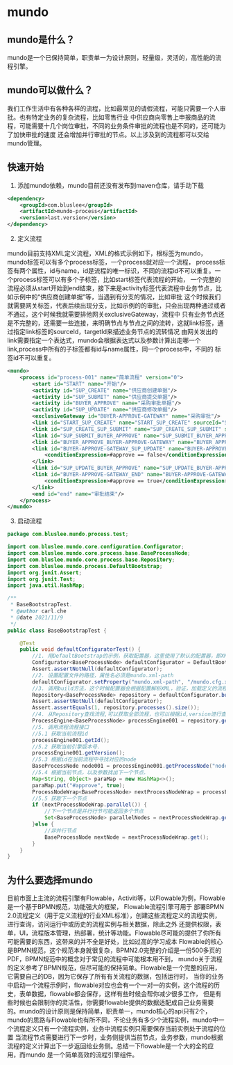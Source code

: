 # mundo

## mundo是什么？

mundo是一个已保持简单，职责单一为设计原则，轻量级，灵活的，高性能的流程引擎。

## mundo可以做什么？

我们工作生活中有各种各样的流程，比如最常见的请假流程，可能只需要一个人审批。也有特定业务的复杂流程，比如零售行业
中供应商向零售上申报商品的流程，可能需要十几个岗位审批，不同的业务条件审批的流程也是不同的，还可能为了加快审批的速度
还会增加并行审批的节点。以上涉及到的流程都可以交给mundo管理。

## 快速开始

1. 添加mundo依赖，mundo目前还没有发布到maven仓库，请手动下载

```xml
<dependency>
    <groupId>com.bluslee</groupId>
    <artifactId>mundo-process</artifactId>
    <version>last.version</version>
</dependency>
```

2. 定义流程

mundo目前支持XML定义流程，XML的格式示例如下，根标签为mundo，mundo标签可以有多个process标签，一个process就对应一个流程，
process标签有两个属性，id与name，id是流程的唯一标识，不同的流程id不可以重复。一个process标签可以有多个子标签，比如start标签代表流程的开始，
一个完整的流程必须从start开始到end结束，接下来是activity标签代表流程中业务节点，比如示例中的“供应商创建单据”等，当遇到有分支的情况，比如审批
这个时候我们就需要网关标签，代表后续出现分支，比如示例的的审批，只会出现两种通过或者不通过，这个时候我就需要排他网关exclusiveGateway，流程中
只有业务节点还是不完整的，还需要一些连接，来明确节点与节点之间的流转，这就link标签，通过指定link标签的sourceId，targetId来描述业务节点的流转情况
由网关发出的link需要指定一个表达式，mundo会根据表达式以及参数计算出走哪一个link,process中所有的子标签都有id与name属性，同一个process中，不同的
标签id不可以重复。

```xml
<mundo>
    <process id="process-001" name="简单流程" version="0">
        <start id="START" name="开始"/>
        <activity id="SUP_CREATE" name="供应商创建单据"/>
        <activity id="SUP_SUBMIT" name="供应商提交单据"/>
        <activity id="BUYER_APPROVE" name="采购审批单据"/>
        <activity id="SUP_UPDATE" name="供应商修改单据"/>
        <exclusiveGateway id="BUYER-APPROVE-GATEWAY" name="采购审批"/>
        <link id="START_SUP_CREATE" name="START_SUP_CREATE" sourceId="START" targetId="SUP_CREATE"/>
        <link id="SUP_CREATE_SUP_SUBMIT" name="SUP_CREATE_SUP_SUBMIT" sourceId="SUP_CREATE" targetId="SUP_SUBMIT"/>
        <link id="SUP_SUBMIT_BUYER_APPROVE" name="SUP_SUBMIT_BUYER_APPROVE" sourceId="SUP_SUBMIT" targetId="BUYER_APPROVE"/>
        <link id="BUYER_APPROVE_BUYER-APPROVE-GATEWAY" name="BUYER_APPROVE_BUYER-APPROVE-GATEWAY" sourceId="BUYER_APPROVE" targetId="buyer-approve-gateway"/>
        <link id="BUYER-APPROVE-GATEWAY_SUP_UPDATE" name="BUYER-APPROVE-GATEWAY_SUP_UPDATE" sourceId="BUYER-APPROVE-GATEWAY" targetId="SUP_UPDATE">
            <conditionExpression>#approve == false</conditionExpression>
        </link>
        <link id="SUP_UPDATE_BUYER_APPROVE" name="SUP_UPDATE_BUYER-APPROVE-GATEWAY" sourceId="SUP_UPDATE" targetId="BUYER_APPROVE"/>
        <link id="BUYER-APPROVE-GATEWAY_END" name="BUYER-APPROVE-GATEWAY_END" sourceId="BUYER-APPROVE-GATEWAY" targetId="end">
            <conditionExpression>#approve == true</conditionExpression>
        </link>
        <end id="end" name="审批结束"/>
    </process>
</mundo>
```   

3. 启动流程

```java
package com.bluslee.mundo.process.test;

import com.bluslee.mundo.core.configuration.Configurator;
import com.bluslee.mundo.core.process.base.BaseProcessNode;
import com.bluslee.mundo.core.process.base.Repository;
import com.bluslee.mundo.process.DefaultBootstrap;
import org.junit.Assert;
import org.junit.Test;
import java.util.HashMap;

/**
 * BaseBootstrapTest.
 * @author carl.che
 * @date 2021/11/9
 */
public class BaseBootstrapTest {

    @Test
    public void defaultConfiguratorTest() {
        //1. 用DefaultBootstrap的示例，获取配置器，这里使用了默认的配置器，即XML配置器
        Configurator<BaseProcessNode> defaultConfigurator = DefaultBootstrap.getInstance().defaultConfigurator();
        Assert.assertNotNull(defaultConfigurator);
        //2. 设置配置文件的路径，属性名必须是mundo.xml-path
        defaultConfigurator.setProperty("mundo.xml-path", "/mundo.cfg.xml");
        //3. 调用build方法，这个时候配置器会根据配置解析XML，验证，加载定义的流程，返回 XML定义的流程的集合，即Repository
        Repository<BaseProcessNode> repository = defaultConfigurator.build();
        Assert.assertNotNull(defaultConfigurator);
        Assert.assertEquals(1, repository.processes().size());
        //4. 从Repository查找流程,可以获取全部流程，也可以根据id,version进行查询，如果不传version默认返回最新版本的流程
        ProcessEngine<BaseProcessNode> processEngine001 = repository.getProcess("process-001");
        //5. 调用流程流程接口
        //5.1 获取当前流程id
        processEngine001.getId();
        //5.2 获取当前引擎版本号.
        processEngine001.getVersion();
        //5.3 根据id在当前流程中寻找对应的node
        BaseProcessNode node001 = processEngine001.getProcessNode("node-001");
        //5.4 根据当前节点，以及参数找出下一个节点.
        Map<String, Object> paraMap = new HashMap<>();
        paraMap.put("#approve", true);
        ProcessNodeWrap<BaseProcessNode> nextProcessNodeWrap = processEngine001.getNextProcessNode(node001, paraMap);
        //5.5 获取下一个节点
        if (nextProcessNodeWrap.parallel()) {
            //下一个节点是并行行节可能返回多个节点
            Set<BaseProcessNode> parallelNodes = nextProcessNodeWrap.getParallelNodes();
        }else {
            //非并行节点
            BaseProcessNode nextNode = nextProcessNodeWrap.get();
        }
    }
}
```

## 为什么要选择mundo

目前市面上主流的流程引擎有Flowable，Activiti等，以Flowable为例，Flowable是一个基于BPMN规范，功能强大的框架， Flowable流程引擎可用于
部署BPMN 2.0流程定义（用于定义流程的行业XML标准），创建这些流程定义的流程实例，进行查询，访问运行中或历史的流程实例与相关数据，除此之外
还提供权限，表单，UI，流程版本管理，热部署，统计等功能。Flowable尽可能的提供了你所有可能需要的东西，这带来的并不全是好处，比如过高的学习成本
Flowable的核心是BPMN规范，这个规范本身就很复杂，BPMN2.0完整的介绍是一份500多页的PDF，BPMN规范中的概念对于常见的流程中可能根本用不到，
mundo关于流程的定义参考了BPMN规范，但尽可能的保持简单。Flowable是一个完整的应用，它需要自己的DB，因为它保存了所有有关流程的数据，包括运行时，
当你的业务中启动一个流程示例时，flowable对应也会有一个一对一的实例，这个流程的历史，表单数据，flowable都会保存，这样有些时候会帮你减少很多工作，
但是有些时候也会限制你的灵活性，你需要flowable提供的数据适配成自己业务需要的。mundo的设计原则是保持简单，职责单一，mundo核心的api只有2个，
mundo的思路与Flowable也有所不同，不论业务有多少个流程实例，mundo中一个流程定义只有一个流程实例，业务中流程实例只需要保存当前实例处于流程的位置
当流程节点需要进行下一步时，业务侧提供当前节点，业务参数，mundo根据流程的定义计算出下一步返回给业务侧。总结一下flowable是一个大的全的应用，而mundo
是一个简单高效的流程引擎组件。